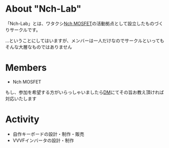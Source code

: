 # About "Nch-Lab"

「Nch-Lab」とは、ワタクシ<a href="https://twitter.com/Nch_MOSFET" rel="noopener noprefereer">Nch MOSFET</a>の活動拠点として設立したものづくりサークルです。

...ということにしてはいますが、メンバーは一人だけなのでサークルといってもそんな大層なものではありません

# Members

- Nch MOSFET

もし、参加を希望する方がいらっしゃいましたら<a href="https://twitter.com/message/compose?recipient_id=1358261719701721088">DM</a>にてその旨お教え頂ければ対応いたします

# Activity

- 自作キーボードの設計・制作・販売
- VVVFインバータの設計・制作
